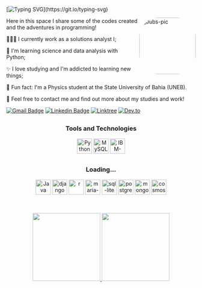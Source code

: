 <!--
**jubssoares/jubssoares** is a ✨ _special_ ✨ repository because its `README.md` (this file) appears on your GitHub profile.

Here are some ideas to get you started:

- 🔭 I’m currently working on ...
- 🌱 I’m currently learning ...
- 👯 I’m looking to collaborate on ...
- 🤔 I’m looking for help with ...
- 💬 Ask me about ...
- 📫 How to reach me: ...
- 😄 Pronouns: ...
- ⚡ Fun fact: ...
-->
<!--<h2>Hello, world! ツ</h2>-->
[![Typing SVG](https://readme-typing-svg.herokuapp.com?font=Fira+Code&weight=100&pause=1000&color=AE82CF&center=true&vCenter=true&random=false&width=1000&lines=Hello%2C+world!)](https://git.io/typing-svg)

<img align="right" alt="Jubs-pic" height="150" style="border-radius:50px;" src="https://i.pinimg.com/originals/6c/90/28/6c90288d7e10d46d18895f17f420a92c.gif" alt="IMG-20230124-202447">


Here in this space I share some of the codes created and the adventures in programming!

👩🏻‍💻 I currently work as a solutions analyst I;

🌱 I'm learning science and data analysis with Python;

✨ I love studying and I'm addicted to learning new things;

🔭 Fun fact: I'm a Physics student at the State University of Bahia (UNEB).

💬 Feel free to contact me and find out more about my studies and work!

[![Gmail Badge](https://img.shields.io/badge/-eujulianasilvasoares@gmail.com-D14836?style=for-the-badge&logo=gmail&logoColor=white)](mailto:eujulianasilvasoares@gmail.com "Connect via Email")
[![Linkedin Badge](https://img.shields.io/badge/LinkedIn-0077B5?style=for-the-badge&logo=linkedin&logoColor=white)](https://www.linkedin.com/in/julianasilvasoares/)
[![Linktree](https://img.shields.io/badge/linktree-39E09B?style=for-the-badge&logo=linktree&logoColor=white)](https://linktr.ee/jubssoares)
[![Dev.to](https://img.shields.io/badge/dev.to-0A0A0A?style=for-the-badge&logo=devdotto&logoColor=white)](https://dev.to/jubssoares)


##

<div align = "center">
   <h3>Tools and Technologies</h3>

   <img alt="Python" width="40" height="40" src="https://cdn.jsdelivr.net/gh/devicons/devicon/icons/python/python-original.svg" />  
   <img alt="MySQL" width="40" height="40" src="https://cdn.jsdelivr.net/gh/devicons/devicon/icons/mysql/mysql-original.svg" />
   <img alt="IBM-DB2" width="40" height="40" src="https://dbdb.io/media/logos/ibm-db2-vertical.svg" />

##
   <h3>Loading...</h3>
   <img alt="Java" width="40" height="40" src="https://cdn.jsdelivr.net/gh/devicons/devicon/icons/java/java-original.svg" /> 
   <img alt="django" width="40" height="40" src="https://cdn.jsdelivr.net/gh/devicons/devicon/icons/django/django-plain.svg" />   
   <img alt="r" width="40" height="40" src="https://cdn.jsdelivr.net/gh/devicons/devicon@latest/icons/r/r-original.svg" />
   <img alt="maria-db" width="40" height="40" src="https://cdn.jsdelivr.net/gh/devicons/devicon@latest/icons/mariadb/mariadb-original.svg" />
   <img alt="sql-lite" width="40" height="40" src="https://cdn.jsdelivr.net/gh/devicons/devicon@latest/icons/sqlite/sqlite-original.svg" />
   <img alt="postgree-sql" width="40" height="40" src="https://cdn.jsdelivr.net/gh/devicons/devicon@latest/icons/postgresql/postgresql-original.svg" />
   <img alt="mongo-db" width="40" height="40" src="https://cdn.jsdelivr.net/gh/devicons/devicon@latest/icons/mongodb/mongodb-plain.svg" />
   <img alt="cosmos-db" width="40" height="40" src="https://cdn.jsdelivr.net/gh/devicons/devicon@latest/icons/cosmosdb/cosmosdb-original.svg" />   
  
          
 </div>

##

<div align = "center">
<br>
   <a href="https://github.com/jubssoares">
   <img height = "180 px" src = "https://github-readme-stats.vercel.app/api?username=jubssoares&show_icons=true&theme=material-palenight">
   <img height = "180 px" src = "https://github-readme-stats.vercel.app/api/top-langs/?username=jubssoares&layout=compact&langs_count=7&theme=material-palenight">
</div>
      
##


